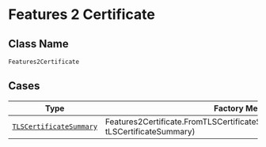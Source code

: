 
# Features 2 Certificate

## Class Name

`Features2Certificate`

## Cases

| Type | Factory Method |
|  --- | --- |
| [`TLSCertificateSummary`](../../../doc/models/tls-certificate-summary.md) | Features2Certificate.FromTLSCertificateSummary(TLSCertificateSummary tLSCertificateSummary) |

